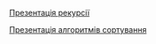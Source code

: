 [Презентація рекурсії](https://docs.google.com/presentation/d/1xiQKwbbvlNSfJSAWPDS2cjHSJIs3XDXw2mDyNGLVzb4/edit?usp=sharing)

[Презентація алгоритмів сортування](https://docs.google.com/presentation/d/1FWM6gbFglfSB6PQ81sVkDZuRc5U-0uvY1QcIpse_320/edit?usp=sharing)
